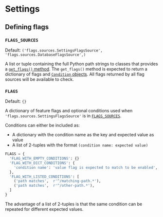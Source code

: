 # Settings

## Defining flags

### `FLAGS_SOURCES`

Default: `('flags.sources.SettingsFlagsSource', 'flags.sources.DatabaseFlagsSource',)`

A list or tuple containing the full Python path strings to classes that provides a [`get_flags()` method](api/sources/#flag-sources). The `get_flags()` method is expected to return a dictionary of flags and [`Condition` objects](api/sources/#conditioncondition-value-sourcenone-objnone). All flags returned by all flag sources will be available to check.

### `FLAGS`

Default: `{}`

A dictionary of feature flags and optional conditions used when `'flags.sources.SettingsFlagsSource'` is in [`FLAGS_SOURCES`](#flag_sources).

Conditions can either be included as:

- A dictionary with the condition name as the key and expected value as value
- A list of 2-tuples with the format `(condition name: expected value)`

```python
FLAGS = {
  'FLAG_WITH_EMPTY_CONDITIONS': {}
  'FLAG_WITH_DICT_CONDITIONS': {
    'condition name': 'value flag is expected to match to be enabled',
  },
  'FLAG_WITH_LISTED_CONDITIONS': [
    ('path matches',  r'^/matching-path.*'),
    ('path matches',  r'^/other-path.*'),
  ]
}
```

The advantage of a list of 2-tuples is that the same condition can be repeated for different expected values.
